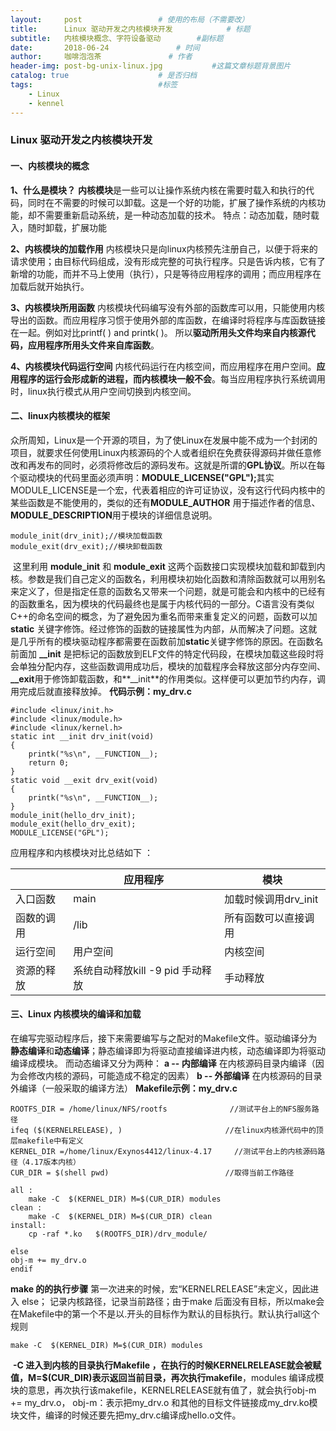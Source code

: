```yaml
---
layout:     post   				 # 使用的布局（不需要改）
title:      Linux 驱动开发之内核模块开发 	         # 标题 
subtitle:   内核模块概念、字符设备驱动		 #副标题
date:       2018-06-24 				 # 时间
author:     咖啡泡泡茶 			    # 作者
header-img: post-bg-unix-linux.jpg 	         #这篇文章标题背景图片
catalog: true 					 # 是否归档
tags:					         #标签
    - Linux 
    - kennel
---
```


### Linux 驱动开发之内核模块开发

#### **一、内核模块的概念**

**1、什么是模块？**
​     	  **内核模块**是一些可以让操作系统内核在需要时载入和执行的代码，同时在不需要的时候可以卸载。这是一个好的功能，扩展了操作系统的内核功能，却不需要重新启动系统，是一种动态加载的技术。
特点：动态加载，随时载入，随时卸载，扩展功能

**2、内核模块的加载作用**
​    	  内核模块只是向linux内核预先注册自己，以便于将来的请求使用；由目标代码组成，没有形成完整的可执行程序。只是告诉内核，它有了新增的功能，而并不马上使用（执行），只是等待应用程序的调用；而应用程序在加载后就开始执行。

**3、内核模块所用函数**
​    	  内核模块代码编写没有外部的函数库可以用，只能使用内核导出的函数。而应用程序习惯于使用外部的库函数，在编译时将程序与库函数链接在一起。例如对比printf( ) and printk( )。
​    	  所以**驱动所用头文件均来自内核源代码，应用程序所用头文件来自库函数**。

**4、内核模块代码运行空间**
​    	  内核代码运行在内核空间，而应用程序在用户空间。**应用程序的运行会形成新的进程，而内核模块一般不会**。每当应用程序执行系统调用时，linux执行模式从用户空间切换到内核空间。

#### **二、linux内核模块的框架**

​	众所周知，Linux是一个开源的项目，为了使Linux在发展中能不成为一个封闭的项目，就要求任何使用Linux内核源码的个人或者组织在免费获得源码并做任意修改和再发布的同时，必须将修改后的源码发布。这就是所谓的**GPL协议**。
​	所以在每个驱动模块的代码里面必须声明：**MODULE_LICENSE("GPL");**
​	其实MODULE_LICENSE是一个宏，代表着相应的许可证协议，没有这行代码内核中的某些函数是不能使用的，类似的还有**MODULE_AUTHOR** 用于描述作者的信息、**MODULE_DESCRIPTION**用于模块的详细信息说明。
```
module_init(drv_init);//模块加载函数			
module_exit(drv_exit);//模块卸载函数
```
​	这里利用    **module_init**     和    **module_exit**     这两个函数接口实现模块加载和卸载到内核。参数是我们自己定义的函数名，利用模块初始化函数和清除函数就可以用别名来定义了，但是指定任意的函数名又带来一个问题，就是可能会和内核中的已经有的函数重名，因为模块的代码最终也是属于内核代码的一部分。C语言没有类似C++的命名空间的概念，为了避免因为重名而带来重复定义的问题，函数可以加      **static**    关键字修饰。经过修饰的函数的链接属性为内部，从而解决了问题。这就是几乎所有的模块驱动程序都需要在函数前加**static**关键字修饰的原因。
​	在函数名前面加   **__init**    是把标记的函数放到ELF文件的特定代码段，在模块加载这些段时将会单独分配内存，这些函数调用成功后，模块的加载程序会释放这部分内存空间、    **__exit**用于修饰卸载函数，和**__init**的作用类似。这样便可以更加节约内存，调用完成后就直接释放掉。
**代码示例：my_drv.c**
```
#include <linux/init.h>
#include <linux/module.h>
#include <linux/kernel.h>
static int __init drv_init(void)
{
	printk("%s\n", __FUNCTION__);
	return 0;
}
static void __exit drv_exit(void)
{
	printk("%s\n", __FUNCTION__);
}
module_init(hello_drv_init);
module_exit(hello_drv_exit);
MODULE_LICENSE("GPL");
```
应用程序和内核模块对比总结如下 ：

|            | 应用程序                         | 模块                 |
| ---------- | -------------------------------- | -------------------- |
| 入口函数   | main                             | 加载时候调用drv_init |
| 函数的调用 | /lib                             | 所有函数可以直接调用 |
| 运行空间   | 用户空间                         | 内核空间             |
| 资源的释放 | 系统自动释放kill -9 pid 手动释放 | 手动释放             |

#### **三、Linux 内核模块的编译和加载**
​	在编写完驱动程序后，接下来需要编写与之配对的Makefile文件。驱动编译分为**静态编译**和**动态编译**；静态编译即为将驱动直接编译进内核，动态编译即为将驱动编译成模块。 而动态编译又分为两种：
**a -- 内部编译**
​       在内核源码目录内编译（因为会修改内核的源码，可能造成不稳定的因素）
**b -- 外部编译**
​       在内核源码的目录外编译（一般采取的编译方法）
**Makefile示例：my_drv.c** 
```
ROOTFS_DIR = /home/linux/NFS/rootfs				 //测试平台上的NFS服务路径
ifeq ($(KERNELRELEASE), )						//在linux内核源代码中的顶层makefile中有定义
KERNEL_DIR =/home/linux/Exynos4412/linux-4.17 	  //测试平台上的内核源码路径（4.17版本内核）
CUR_DIR = $(shell pwd)							//取得当前工作路径

all :
	make -C  $(KERNEL_DIR) M=$(CUR_DIR) modules
clean :
	make -C  $(KERNEL_DIR) M=$(CUR_DIR) clean
install:
	cp -raf *.ko   $(ROOTFS_DIR)/drv_module/
	
else
obj-m += my_drv.o
endif
```
**make 的的执行步骤**
​	第一次进来的时候，宏“KERNELRELEASE”未定义，因此进入 else；
记录内核路径，记录当前路径；由于make 后面没有目标，所以make会在Makefile中的第一个不是以.开头的目标作为默认的目标执行。默认执行all这个规则
```
make -C  $(KERNEL_DIR) M=$(CUR_DIR) modules
```
​     **-C 进入到内核的目录执行Makefile ，在执行的时候KERNELRELEASE就会被赋值，M=$(CUR_DIR)表示返回当前目录，再次执行makefile**，modules 编译成模块的意思，再次执行该makefile，KERNELRELEASE就有值了，就会执行obj-m += my_drv.o， obj-m：表示把my_drv.o 和其他的目标文件链接成my_drv.ko模块文件，编译的时候还要先把my_drv.c编译成hello.o文件。
